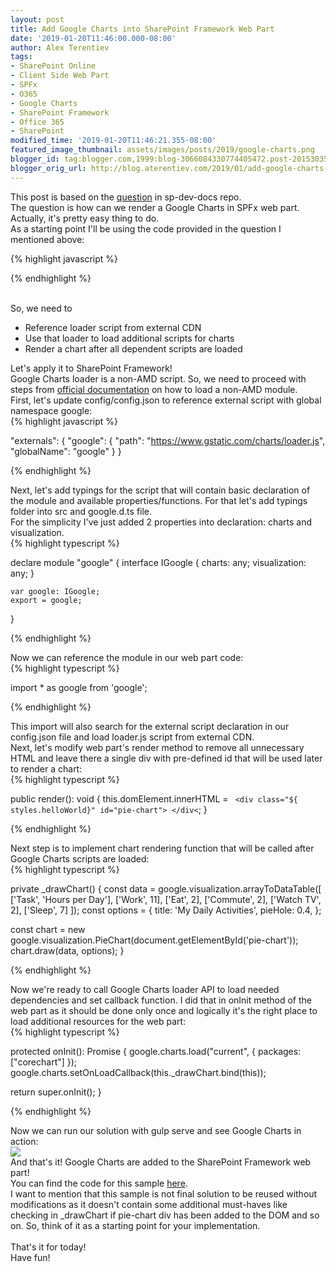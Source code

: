```yaml
---
layout: post
title: Add Google Charts into SharePoint Framework Web Part
date: '2019-01-20T11:46:00.000-08:00'
author: Alex Terentiev
tags:
- SharePoint Online
- Client Side Web Part
- SPFx
- O365
- Google Charts
- SharePoint Framework
- Office 365
- SharePoint
modified_time: '2019-01-20T11:46:21.355-08:00'
featured_image_thumbnail: assets/images/posts/2019/google-charts.png
blogger_id: tag:blogger.com,1999:blog-3066084330774405472.post-2015303535837982937
blogger_orig_url: http://blog.aterentiev.com/2019/01/add-google-charts-into-sharepoint.html
---
```


This post is based on the <a href="https://github.com/SharePoint/sp-dev-docs/issues/3298" target="_blank">question</a> in sp-dev-docs repo.<br />The question is how can we render a Google Charts in SPFx web part.<br />Actually, it's pretty easy thing to do. <br /><a name='more'></a>As a starting point I'll be using the code provided in the question I mentioned above:<br />
<div markdown="1">
{% highlight javascript %}

<script type="text/javascript" src="https://www.gstatic.com/charts/loader.js"></script>
<script type="text/javascript"> 
google.charts.load("current", {packages:["corechart"]}); 
google.charts.setOnLoadCallback(drawChart); 
function drawChart() { 
  var data = google.visualization.arrayToDataTable([ ['Task', 'Hours per Day'], ['Work', 11], ['Eat', 2], ['Commute', 2], ['Watch TV', 2], ['Sleep', 7] ]);
  var options = {
    title: 'My Daily Activities',
    pieHole: 0.4,
  };

  var chart = new google.visualization.PieChart(document.getElementById('donutchart'));
  chart.draw(data, options);
}
</script>

{% endhighlight %}
</div>
<br />So, we need to<br /><ul><li>Reference loader script from external CDN</li><li>Use that loader to load additional scripts for charts</li><li>Render a chart after all dependent scripts are loaded</li></ul>Let's apply it to SharePoint Framework!<br />Google Charts loader is a non-AMD script. So, we need to proceed with steps from <a href="https://docs.microsoft.com/en-us/sharepoint/dev/spfx/web-parts/basics/add-an-external-library#load-a-non-amd-module" target="_blank">official documentation</a> on how to load a non-AMD module.<br />First, let's update <span class="code">config/config.json</span> to reference external script with global namespace <span class="code">google</span>: 
<div markdown="1">
{% highlight javascript %}

"externals": {
  "google": {
    "path": "https://www.gstatic.com/charts/loader.js",
    "globalName": "google"
  }
}

{% endhighlight %}
</div>
Next, let's add typings for the script that will contain basic declaration of the module and available properties/functions. For that let's add <span class="code">typings</span> folder into <span class="code">src</span> and <span class="code">google.d.ts</span> file.<br />For the simplicity I've just added 2 properties into declaration: <span class="code">charts</span> and <span class="code">visualization</span>. 
<div markdown="1">
{% highlight typescript %}

declare module "google" {
    interface IGoogle {
        charts: any;
        visualization: any;
    }

    var google: IGoogle;
    export = google;
}

{% endhighlight %}
</div>
Now we can reference the module in our web part code: 
<div markdown="1">
{% highlight typescript %}

import * as google from 'google';

{% endhighlight %}
</div>
This import will also search for the external script declaration in our <span class="code">config.json</span> file and load <span class="code">loader.js</span> script from external CDN.<br />Next, let's modify web part's <span class="code">render</span> method to remove all unnecessary HTML and leave there a single <span class="code">div</span> with pre-defined id that will be used later to render a chart: 
<div markdown="1">
{% highlight typescript %}

public render(): void {
  this.domElement.innerHTML = `
    <div class="${ styles.helloWorld}" id="pie-chart">
    </div<`;
}

{% endhighlight %}
</div>
Next step is to implement chart rendering function that will be called after Google Charts scripts are loaded: 
<div markdown="1">
{% highlight typescript %}

private _drawChart() {
  const data = google.visualization.arrayToDataTable([ 
    ['Task', 'Hours per Day'], 
    ['Work', 11], 
    ['Eat', 2], 
    ['Commute', 2], 
    ['Watch TV', 2], 
    ['Sleep', 7] ]);
  const options = {
    title: 'My Daily Activities',
    pieHole: 0.4,
  };

  const chart = new google.visualization.PieChart(document.getElementById('pie-chart'));
  chart.draw(data, options);
}

{% endhighlight %}
</div>
Now we're ready to call Google Charts loader API to load needed dependencies and set callback function. I did that in <span class="code">onInit</span> method of the web part as it should be done only once and logically it's the right place to load additional resources for the web part: 
<div markdown="1">
{% highlight typescript %}

protected onInit(): Promise<void> {
  google.charts.load("current", { packages: ["corechart"] });
  google.charts.setOnLoadCallback(this._drawChart.bind(this));

  return super.onInit();
}

{% endhighlight %}
</div>
Now we can run our solution with <span class="code">gulp serve</span> and see Google Charts in action:<br /><img border="0" src="{{site.baseurl}}/assets/images/posts/2019/google-charts.png" /><br />And that's it! Google Charts are added to the SharePoint Framework web part!<br />You can find the code for this sample <a href="https://github.com/AJIXuMuK/issues/tree/master/google-charts" target="_blank">here</a>.<br />I want to mention that this sample is not final solution to be reused without modifications as it doesn't contain some additional must-haves like checking in <span class="code">_drawChart</span> if <span class="code">pie-chart</span> div has been added to the DOM and so on. So, think of it as a starting point for your implementation.<br /><br />That's it for today!<br />Have fun!